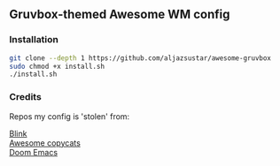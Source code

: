 ## Gruvbox-themed Awesome WM config

### Installation

```bash
git clone --depth 1 https://github.com/aljazsustar/awesome-gruvbox
sudo chmod +x install.sh
./install.sh
```

### Credits

Repos my config is 'stolen' from:

[Blink](https://github.com/BlingCorp/bling)\
[Awesome copycats](https://github.com/lcpz/awesome-copycats)\
[Doom Emacs](https://github.com/hlissner/doom-emacs)
